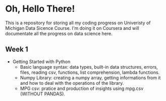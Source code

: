 # Oh, Hello There!
This is a repository for storing all my coding progress on Univeristy of Michigan Data Sicence Course. I'm doing it on Coursera and will documentate all the progress on data science here.

## Week 1

- Getting Started with Python
  - Basic language syntax: data types, built-in data structures, errors, files, reading csv, functions, list comprehension, lambda functions.
  - Numpy Library: creating a numpy array, getting informations from it and how to deal with the operations of the library.
  - MPG csv: pratice and production of insights using mpg.csv (WITHOUT PANDAS).
